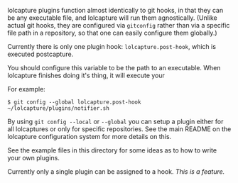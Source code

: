 lolcapture plugins function almost identically to git hooks, in that they can be
any executable file, and lolcapture will run them agnostically. (Unlike actual
git hooks, they are configured via `gitconfig` rather than via a specific file
path in a repository, so that one can easily configure them globally.)

Currently there is only one plugin hook: `lolcapture.post-hook`, which is executed postcapture.

You should configure this variable to be the path to an executable.  When
lolcapture finishes doing it's thing, it will execute your

For example:

    $ git config --global lolcapture.post-hook ~/lolcapture/plugins/notifier.sh

By using `git config --local` or `--global` you can setup a plugin either for
all lolcaptures or only for specific repositories. See the main README on the
lolcapture configuration system for more details on this.

See the example files in this directory for some ideas as to how to write your
own plugins.

Currently only a single plugin can be assigned to a hook.  _This is a feature._
